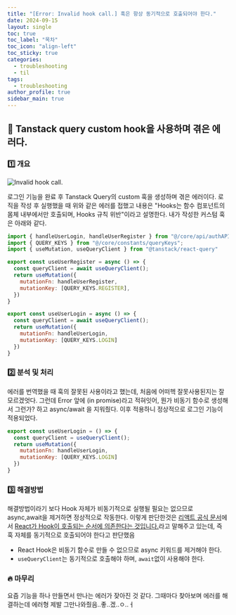 ```yaml
---
title: "[Error: Invalid hook call.] 훅은 항상 동기적으로 호출되어야 한다."
date: 2024-09-15
layout: single
toc: true
toc_label: "목차"
toc_icon: "align-left"
toc_sticky: true
categories:  
  - troubleshooting
  - til
tags:
  - troubleshooting
author_profile: true
sidebar_main: true
---
```


## :ledger: Tanstack query custom hook을 사용하며 겪은 에러다.

### :one: 개요

![Invalid hook call.](https://github.com/user-attachments/assets/e86e3ada-880e-4af8-8083-095c35821f84)

로그인 기능을 완료 후 Tanstack Query의 custom 훅을 생성하며 겪은 에러이다. 로직을 작성 후 실행했을 때 위와 같은 에러를 접했고 내용은 "Hooks는 함수 컴포넌트의 몸체 내부에서만 호출되며, Hooks 규칙 위반"이라고 설명한다. 내가 작성한 커스텀 훅은 아래와 같다.

```jsx
import { handleUserLogin, handleUserRegister } from "@/core/api/authAPI";
import { QUERY_KEYS } from "@/core/constants/queryKeys";
import { useMutation, useQueryClient } from "@tanstack/react-query"

export const useUserRegister = async () => {
  const queryClient = await useQueryClient();
  return useMutation({
    mutationFn: handleUserRegister,
    mutationKey: [QUERY_KEYS.REGISTER],
  })
}

export const useUserLogin = async () => {
  const queryClient = await useQueryClient();
  return useMutation({
    mutationFn: handleUserLogin,
    mutationKey: [QUERY_KEYS.LOGIN]
  })
}

```

### :two: 분석 및 처리
에러를 번역했을 때 훅의 잘못된 사용이라고 했는데, 처음에 어떠헥 잘못사용된지는 잘 모르겠엇다. 그런데 Error 앞에 (in promise)라고 적혀잇어, 뭔가 비동기 함수로 생성해서 그런가? 하고 async/await 을 지워줬다. 이후 적용하니 정상적으로 로그인 기능이 적용되었다.

```jsx
export const useUserLogin = () => {
  const queryClient = useQueryClient();
  return useMutation({
    mutationFn: handleUserLogin,
    mutationKey: [QUERY_KEYS.LOGIN]
  })
}
```



### :three: 해결방법
해결방법이라기 보다 Hook 자체가 비동기적으로 실행될 필요는 없으므로 async,await을 제거하면 정상적으로 작동한다. 이렇게 판단한것은 [리액트 공식 문서](https://ko.legacy.reactjs.org/docs/hooks-rules.html#explanation)에서 <u>React가 Hook이 호출되는 순서에 의존한다는 것입니다.</u>라고 말해주고 있는데, 즉 훅 자체를 동기적으로 호출되어야 한다고 판단했음

- React Hook은 비동기 함수로 만들 수 없으므로 async 키워드를 제거해야 한다.
- `useQueryClient`는 동기적으로 호출해야 하며, `await`없이 사용해야 한다.

### :fire: 마무리
요즘 기능을 하나 만들면서 만나는 에러가 잦아진 것 같다. 그때마다 찾아보며 에러를 해결하는데 에러형 제발 그만나와줬음..좋..겠..ㅇ..ㅓ